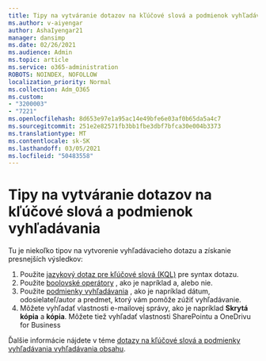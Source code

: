 ```yaml
---
title: Tipy na vytváranie dotazov na kľúčové slová a podmienok vyhľadávania
ms.author: v-aiyengar
author: AshaIyengar21
manager: dansimp
ms.date: 02/26/2021
ms.audience: Admin
ms.topic: article
ms.service: o365-administration
ROBOTS: NOINDEX, NOFOLLOW
localization_priority: Normal
ms.collection: Adm_O365
ms.custom:
- "3200003"
- "7221"
ms.openlocfilehash: 8d653e97e1a95ac14e49bfe6e03af0b65da5a4c7
ms.sourcegitcommit: 251e2e82571fb3bb1fbe3dbf7bfca30e004b3373
ms.translationtype: MT
ms.contentlocale: sk-SK
ms.lasthandoff: 03/05/2021
ms.locfileid: "50483558"
---
```

# <a name="tips-for-building-keyword-queries-and-search-conditions"></a>Tipy na vytváranie dotazov na kľúčové slová a podmienok vyhľadávania

Tu je niekoľko tipov na vytvorenie vyhľadávacieho dotazu a získanie presnejších výsledkov:

1. Použite [jazykový dotaz pre kľúčové slová (KQL)](https://go.microsoft.com/fwlink/?linkid=2101591) pre syntax dotazu.
1. Použite [boolovské operátory](https://go.microsoft.com/fwlink/?linkid=2101592) , ako je napríklad a, alebo nie.
1. Použite [podmienky vyhľadávania](https://go.microsoft.com/fwlink/?linkid=2102410) , ako je napríklad dátum, odosielateľ/autor a predmet, ktorý vám pomôže zúžiť vyhľadávanie.
1. Môžete vyhľadať vlastnosti e-mailovej správy, ako je napríklad **Skrytá kópia** a **kópia**. Môžete tiež vyhľadať vlastnosti SharePointu a OneDrivu for Business

Ďalšie informácie nájdete v téme [dotazy na kľúčové slová a podmienky vyhľadávania vyhľadávania obsahu](https://go.microsoft.com/fwlink/?linkid=2102411).
